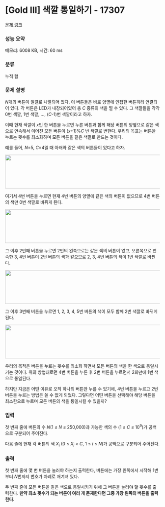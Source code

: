 # [Gold III] 색깔 통일하기 - 17307 

[문제 링크](https://www.acmicpc.net/problem/17307) 

### 성능 요약

메모리: 6008 KB, 시간: 60 ms

### 분류

누적 합

### 문제 설명

<p><em>N</em>개의 버튼이 일렬로 나열되어 있다. 이 버튼들은 바로 양옆에 인접한 버튼끼리 연결되어 있다. 각 버튼은 LED가 내장되어있어 총 <em>C </em>종류의 색을 띨 수 있다. 그 색깔들을 각각 0번 색깔, 1번 색깔, ..., (<em>C</em>-1)번 색깔이라고 하자.</p>

<p>이때 현재 색깔이 <em>x</em>인 한 버튼을 누르면 누른 버튼과 함께 해당 버튼의 양옆으로 같은 색으로 연속해서 이어진 모든 버튼이 (<em>x</em>+1)%<em>C</em> 번 색깔로 변한다. 우리의 목표는 버튼을 누르는 횟수를 최소화하며 모든 버튼을 같은 색깔로 만드는 것이다.</p>

<p>예를 들어, <em>N</em>=5, <em>C</em>=4일 때 아래와 같은 색의 버튼들이 있다고 하자.</p>

<p style="text-align: center;"><img alt="" src="https://upload.acmicpc.net/6a34baca-47f5-4d6b-b5e9-a5dc5e573f78/-/preview/" style="height: 109px; width: 600px;"></p>

<p>여기서 4번 버튼을 누르면 현재 4번 버튼의 양옆에 같은 색의 버튼이 없으므로 4번 버튼의 색만 0번 색깔로 바뀌게 된다.</p>

<p style="text-align: center;"><img alt="" src="https://upload.acmicpc.net/3ff216fc-c676-4999-b350-d58c6d13a2a8/-/preview/" style="width: 600px; height: 109px;"></p>

<p>그 이후 2번째 버튼을 누르면 2번의 왼쪽으로는 같은 색의 버튼이 없고, 오른쪽으로 연속한 3, 4번 버튼이 2번 버튼의 색과 같으므로 2, 3, 4번 버튼의 색이 1번 색깔로 바뀐다.</p>

<p style="text-align: center;"><img alt="" src="https://upload.acmicpc.net/3606753a-6a72-49ad-b1ca-aab5c078f9ab/-/preview/" style="height: 109px; width: 600px;"></p>

<p>그 이후 3번째 버튼을 누르면 1, 2, 3, 4, 5번 버튼의 색이 모두 함께 2번 색깔로 바뀌게 된다.</p>

<p style="text-align: center;"><img alt="" src="https://upload.acmicpc.net/697d01d9-a812-4842-b3eb-c0393e7e8e11/-/preview/" style="height: 109px; width: 600px;"></p>

<p>우리의 목적은 버튼을 누르는 횟수를 최소화 하면서 모든 버튼의 색을 한 색으로 통일시키는 것이다. 위의 방법대로면 4번 버튼을 누른 후 2번 버튼을 누르면서 2회만에 1번 색으로 통일된다.</p>

<p>하지만 지금은 어떤 이유로 오직 하나의 버튼만 누를 수 있기에, 4번 버튼을 누르고 2번 버튼을 누르는 방법은 쓸 수 없게 되었다. 그렇다면 어떤 버튼을 선택해야 해당 버튼을 최소한으로 누르며 모든 버튼의 색을 통일시킬 수 있을까?</p>

### 입력 

 <p>첫 번째 줄에 버튼의 수 <em>N</em>(1 ≤ <em>N</em> ≤ 250,000)과 가능한 색의 수 (1 ≤ <em>C</em> ≤ 10<sup>9</sup>)가 공백으로 구분되어 주어진다.</p>

<p>다음 줄에 현재 각 버튼의 색 <em>X<sub>i</sub></em> (0 ≤<em> X<sub>i</sub></em> < <em>C</em>, 1 ≤ <em>i</em> ≤ <em>N</em>)가 공백으로 구분되어 주어진다.</p>

### 출력 

 <p>첫 번째 줄에 몇 번 버튼을 눌러야 하는지 출력한다, 버튼에는 가장 왼쪽에서 시작해 1번부터 <em>N</em>번까지 번호가 차례로 매겨져 있다.</p>

<p>두 번째 줄에 모든 버튼을 같은 색으로 통일시키기 위해 그 버튼을 눌러야 할 횟수를 출력한다. <strong>만약 최소 횟수가 되는 버튼이 여러 개 존재한다면 그중 가장 왼쪽의 버튼을 출력한다.</strong></p>

